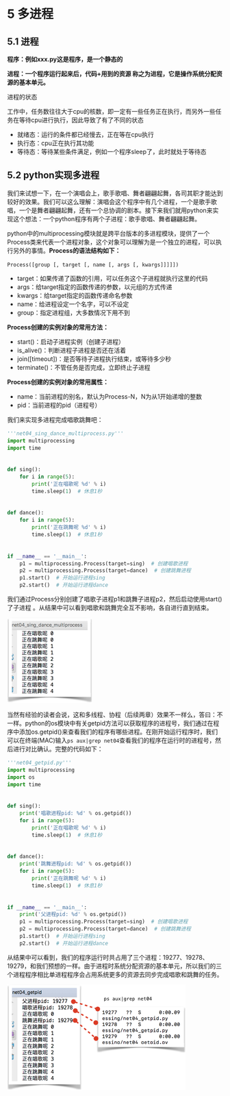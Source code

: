 # 5 多进程

## 5.1 进程

**程序：例如xxx.py这是程序，是一个静态的**

**进程：一个程序运行起来后，代码+用到的资源 称之为进程，它是操作系统分配资源的基本单元。**

进程的状态

工作中，任务数往往大于cpu的核数，即一定有一些任务正在执行，而另外一些任务在等待cpu进行执行，因此导致了有了不同的状态

* 就绪态：运行的条件都已经慢去，正在等在cpu执行
* 执行态：cpu正在执行其功能
* 等待态：等待某些条件满足，例如一个程序sleep了，此时就处于等待态

## 5.2 python实现多进程

我们来试想一下，在一个演唱会上，歌手歌唱、舞者翩翩起舞，各司其职才能达到较好的效果。我们可以这么理解：演唱会这个程序中有几个进程，一个是歌手歌唱，一个是舞者翩翩起舞，还有一个总协调的剧本。接下来我们就用python来实现这个想法：一个python程序有两个子进程：歌手歌唱、舞者翩翩起舞。

python中的multiprocessing模块就是跨平台版本的多进程模块，提供了一个Process类来代表一个进程对象，这个对象可以理解为是一个独立的进程，可以执行另外的事情。**Process的语法结构如下：**

`Process([group [, target [, name [, args [, kwargs]]]]])`

* target：如果传递了函数的引用，可以任务这个子进程就执行这里的代码
* args：给target指定的函数传递的参数，以元组的方式传递
* kwargs：给target指定的函数传递命名参数
* name：给进程设定一个名字，可以不设定
* group：指定进程组，大多数情况下用不到

**Process创建的实例对象的常用方法：**

* start\(\)：启动子进程实例（创建子进程）
* is\_alive\(\)：判断进程子进程是否还在活着
* join\(\[timeout\]\)：是否等待子进程执行结束，或等待多少秒
* terminate\(\)：不管任务是否完成，立即终止子进程

**Process创建的实例对象的常用属性：**

* name：当前进程的别名，默认为Process-N，N为从1开始递增的整数
* pid：当前进程的pid（进程号）

我们来实现多进程完成唱歌跳舞吧：

```py
'''net04_sing_dance_multiprocess.py'''
import multiprocessing
import time


def sing():
    for i in range(5):
        print('正在唱歌呢 %d' % i)
        time.sleep(1)  # 休息1秒


def dance():
    for i in range(5):
        print('正在跳舞呢 %d' % i)
        time.sleep(1)  # 休息1秒


if __name__ == '__main__':
    p1 = multiprocessing.Process(target=sing)  # 创建唱歌进程
    p2 = multiprocessing.Process(target=dance)  # 创建跳舞进程
    p1.start()  # 开始运行进程sing
    p2.start()  # 开始运行进程dance
```

我们通过Process分别创建了唱歌子进程p1和跳舞子进程p2，然后启动使用start\(\)了子进程 。从结果中可以看到唱歌和跳舞完全互不影响，各自进行直到结束。

![](/assets/process1.png)

当然有经验的读者会说，这和多线程、协程（后续两章）效果不一样么，答曰：不一样。python的os模块中有关getpid方法可以获取程序的进程号，我们通过在程序中添加os.getpid\(\)来查看我们的程序有哪些进程。在刚开始运行程序时，我们可以在终端\(MAC\)输入`ps aux|grep net04`查看我们的程序在运行时的进程号，然后进行对比确认。完整的代码如下：

```py
'''net04_getpid.py'''
import multiprocessing
import os
import time


def sing():
    print('唱歌进程pid: %d' % os.getpid())
    for i in range(5):
        print('正在唱歌呢 %d' % i)
        time.sleep(1)  # 休息1秒


def dance():
    print('跳舞进程pid: %d' % os.getpid())
    for i in range(5):
        print('正在跳舞呢 %d' % i)
        time.sleep(1)  # 休息1秒


if __name__ == '__main__':
    print('父进程pid: %d' % os.getpid())
    p1 = multiprocessing.Process(target=sing)  # 创建唱歌进程
    p2 = multiprocessing.Process(target=dance)  # 创建跳舞进程
    p1.start()  # 开始运行进程sing
    p2.start()  # 开始运行进程dance
```

从结果中可以看到，我们的程序运行时共占用了三个进程：19277、19278、19279，和我们预想的一样。由于进程时系统分配资源的基本单元，所以我们的三个进程程序相比单进程程序会占用系统更多的资源去同步完成唱歌和跳舞的任务。

![](/assets/process2.png)



